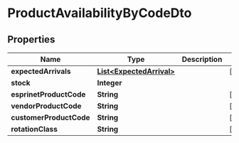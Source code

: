 
# ProductAvailabilityByCodeDto

## Properties
Name | Type | Description | Notes
------------ | ------------- | ------------- | -------------
**expectedArrivals** | [**List&lt;ExpectedArrival&gt;**](ExpectedArrival.md) |  |  [optional]
**stock** | **Integer** |  | 
**esprinetProductCode** | **String** |  |  [optional]
**vendorProductCode** | **String** |  |  [optional]
**customerProductCode** | **String** |  |  [optional]
**rotationClass** | **String** |  |  [optional]



